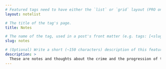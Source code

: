 ```yaml
---
# Featured tags need to have either the `list` or `grid` layout (PRO only).
layout: notelist

# The title of the tag's page.
title: Notes

# The name of the tag, used in a post's front matter (e.g. tags: [<slug>]).
slug: notes

# (Optional) Write a short (~150 characters) description of this featured tag.
description: >
  These are notes and thoughts about the crime and the progression of the investigation.
---
```

